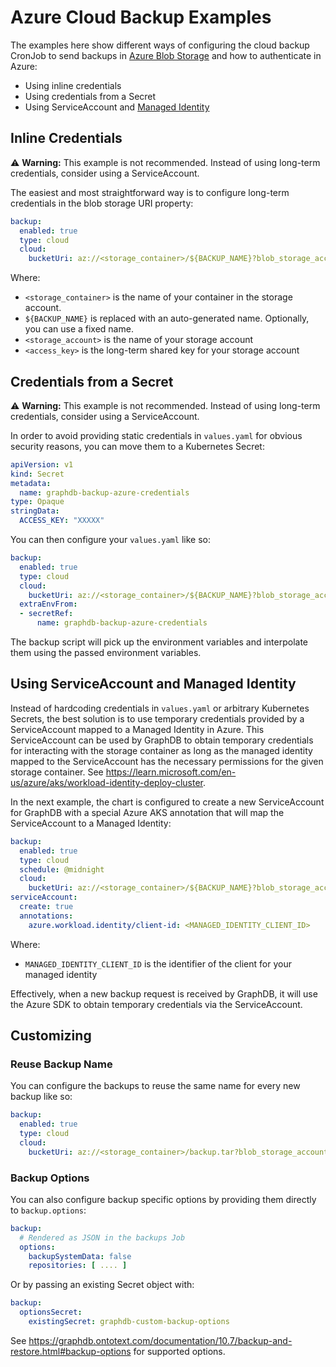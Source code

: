 # Azure Cloud Backup Examples

The examples here show different ways of configuring the cloud backup CronJob to send backups
in [Azure Blob Storage](https://learn.microsoft.com/en-us/azure/storage/blobs/storage-blobs-introduction) and how to authenticate in Azure:

* Using inline credentials
* Using credentials from a Secret
* Using ServiceAccount and [Managed Identity](https://learn.microsoft.com/en-us/entra/identity/managed-identities-azure-resources/overview)

## Inline Credentials

⚠️ **Warning:** This example is not recommended. Instead of using long-term credentials, consider using a ServiceAccount.

The easiest and most straightforward way is to configure long-term credentials in the blob storage URI property:

```yaml
backup:
  enabled: true
  type: cloud
  cloud:
    bucketUri: az://<storage_container>/${BACKUP_NAME}?blob_storage_account=<storage_account>&blob_access_key=<access_key>
```

Where:

- `<storage_container>` is the name of your container in the storage account.
- `${BACKUP_NAME}` is replaced with an auto-generated name. Optionally, you can use a fixed name.
- `<storage_account>` is the name of your storage account
- `<access_key>` is the long-term shared key for your storage account

## Credentials from a Secret

⚠️ **Warning:** This example is not recommended. Instead of using long-term credentials, consider using a ServiceAccount.

In order to avoid providing static credentials in `values.yaml` for obvious security reasons, you can move them to a Kubernetes Secret:

```yaml
apiVersion: v1
kind: Secret
metadata:
  name: graphdb-backup-azure-credentials
type: Opaque
stringData:
  ACCESS_KEY: "XXXXX"
```

You can then configure your `values.yaml` like so:

```yaml
backup:
  enabled: true
  type: cloud
  cloud:
    bucketUri: az://<storage_container>/${BACKUP_NAME}?blob_storage_account=<storage_account>&blob_access_key=${ACCESS_KEY}
  extraEnvFrom:
  - secretRef:
      name: graphdb-backup-azure-credentials
```

The backup script will pick up the environment variables and interpolate them using the passed environment variables.

## Using ServiceAccount and Managed Identity

Instead of hardcoding credentials in `values.yaml` or arbitrary Kubernetes Secrets, the best solution is to use temporary credentials
provided by a ServiceAccount mapped to a Managed Identity in Azure. This ServiceAccount can be used by GraphDB to obtain temporary
credentials for interacting with the storage container as long as the managed identity mapped to the ServiceAccount has the necessary
permissions for the given storage container. See https://learn.microsoft.com/en-us/azure/aks/workload-identity-deploy-cluster.

In the next example, the chart is configured to create a new ServiceAccount for GraphDB with a special Azure AKS annotation that will map
the ServiceAccount to a Managed Identity:

```yaml
backup:
  enabled: true
  type: cloud
  schedule: @midnight
  cloud:
    bucketUri: az://<storage_container>/${BACKUP_NAME}?blob_storage_account=<storage_account>
serviceAccount:
  create: true
  annotations:
    azure.workload.identity/client-id: <MANAGED_IDENTITY_CLIENT_ID>
```

Where:

- `MANAGED_IDENTITY_CLIENT_ID` is the identifier of the client for your managed identity

Effectively, when a new backup request is received by GraphDB, it will use the Azure SDK to obtain temporary credentials via the
ServiceAccount.

## Customizing

### Reuse Backup Name

You can configure the backups to reuse the same name for every new backup like so:

```yaml
backup:
  enabled: true
  type: cloud
  cloud:
    bucketUri: az://<storage_container>/backup.tar?blob_storage_account=<storage_account>
```

### Backup Options

You can also configure backup specific options by providing them directly to `backup.options`:

```yaml
backup:
  # Rendered as JSON in the backups Job
  options:
    backupSystemData: false
    repositories: [ .... ]
```

Or by passing an existing Secret object with:

```yaml
backup:
  optionsSecret:
    existingSecret: graphdb-custom-backup-options
```

See https://graphdb.ontotext.com/documentation/10.7/backup-and-restore.html#backup-options for supported options.

